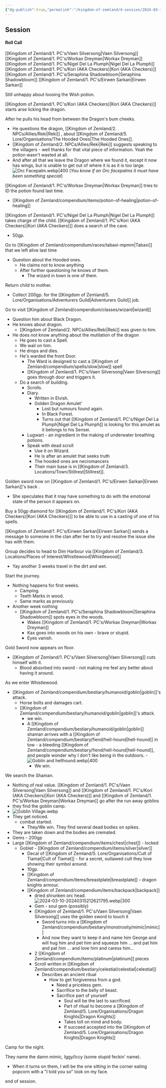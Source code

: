 ```yaml
---
{"dg-publish":true,"permalink":"/kingdom-of-zemland/4-session/2024-03-10/","tags":["Session_Note"]}
---
```



## Session

#### Roll Call
[[Kingdom of Zemland/1. PC's/Vaen Silversong\|Vaen Silversong]] 
[[Kingdom of Zemland/1. PC's/Workax Dreyman\|Workax Dreyman]] 
[[Kingdom of Zemland/1. PC's/Nigel Del La Plumph\|Nigel Del La Plumph]] 
[[Kingdom of Zemland/1. PC's/Kori (AKA Checkers)\|Kori (AKA Checkers)]] 
[[Kingdom of Zemland/1. PC's/Seraphina Shadowbloom\|Seraphina Shadowbloom]] 
[[Kingdom of Zemland/1. PC's/Eirwen Sarkan\|Eirwen Sarkan]] 

Still unhappy about loosing the Wish potion.

[[Kingdom of Zemland/1. PC's/Kori (AKA Checkers)\|Kori (AKA Checkers)]]  starts arse licking the dragon.

After he pulls his head from between the Dragon's bum cheeks.
- He questions the dragon, [[Kingdom of Zemland/2. NPCs/Allies/Reki\|Reki]] , about [[Kingdom of Zemland/5. Lore/Organisations/The Hooded Ones\|The Hooded Ones]].
- [[Kingdom of Zemland/2. NPCs/Allies/Reki\|Reki]]  suggests speaking to the villagers - well thanks for that vital piece of information.  Yeah the potion wasn't wasted at all.
- And after all that we leave the Dragon where we found it, except it now has wings, but is unable to get out of where it is as it is too large.  
![Orc Facepalm.webp|400](/img/user/Kingdom%20of%20Zemland/z_Attachments/Orc%20Facepalm.webp)
(*You know if an Orc facepalms it must have been something special*)

[[Kingdom of Zemland/1. PC's/Workax Dreyman\|Workax Dreyman]] tries to ID the potion found last time.
- [[Kingdom of Zemland/compendium/items/potion-of-healing\|potion-of-healing]] 

[[Kingdom of Zemland/1. PC's/Nigel Del La Plumph\|Nigel Del La Plumph]] takes charge of the child.
[[Kingdom of Zemland/1. PC's/Kori (AKA Checkers)\|Kori (AKA Checkers)]]  does a search of the cave.
- 50gp.

Go to [[Kingdom of Zemland/compendium/races/tabaxi-mpmm\|Tabaxi]] that we left alive last time
- Question about the Hooded ones.
	- He claims not to know anything
	- After further questioning he knows of them.
		- The wizard in town is one of them.

Return child to mother.
- Collect 200gp. for the [[Kingdom of Zemland/5. Lore/Organisations/Adventurers Guild\|Adventurers Guild]] job.

Go to visit [[Kingdom of Zemland/compendium/classes/wizard\|wizard]] 
- Question him about Black Dragon.
- He knows about dragon.
	- [[Kingdom of Zemland/2. NPCs/Allies/Reki\|Reki]]  was given to him.
- He does not know anything about the mutilation of the dragon
	- He goes to cast a Spell.
	- We wail on him.
	- He drops and dies.
	- He's warded the front Door.
		- The Ward is designed to cast a [[Kingdom of Zemland/compendium/spells/slow\|slow]] spell
		- [[Kingdom of Zemland/1. PC's/Vaen Silversong\|Vaen Silversong]] goes through door and triggers it.
	- Do a search of building.
		- Scrolls.
		- Diary.
			- Written in Elvish.
			- Golden Dragon Amulet'
				- Lost but rumours found again.
				- In Black Forest.
				- Turns out that [[Kingdom of Zemland/1. PC's/Nigel Del La Plumph\|Nigel Del La Plumph]] is looking for this amulet as it belongs to his Sensei.
		- Lugwart - an ingredient in the making of underwater breathing potions.
		- Speak with dead scroll
			- Use it on Wizard.
			- He is after an amulet that seeks truth
			- The hooded ones are necromancers
			- Their main base is in [[Kingdom of Zemland/3. Locations/Town/Stillrest\|Stillrest]].

Golden sword now on [[Kingdom of Zemland/1. PC's/Eirwen Sarkan\|Eirwen Sarkan]]'s back .
- She speculates that it may have something to do with the emotional state of the person it appears on.

Buy a 50gp diamond for [[Kingdom of Zemland/1. PC's/Kori (AKA Checkers)\|Kori (AKA Checkers)]] to be able to use in a casting of one of his spells.

[[Kingdom of Zemland/1. PC's/Eirwen Sarkan\|Eirwen Sarkan]] sends a message to someone in the clan after her to try and resolve the issue she has with them.

Group decides to head to Dim Harbour via [[Kingdom of Zemland/3. Locations/Places of Interest/Whistlewood\|Whistlewood]] 
- Yay another 3 weeks travel in the dirt and wet.

Start the journey.  
- Nothing happens for first weeks.
	- Camping.
	- Teeth Marks in wood.
	- Same marks as previously
- Another week nothing 
	- [[Kingdom of Zemland/1. PC's/Seraphina Shadowbloom\|Seraphina Shadowbloom]] spots eyes in the woods.
		- Wakes [[Kingdom of Zemland/1. PC's/Workax Dreyman\|Workax Dreyman]] 
		- Kax goes into woods on his own - brave or stupid.
		- Eyes vanish.

Gold Sword now appears on floor.
- [[Kingdom of Zemland/1. PC's/Vaen Silversong\|Vaen Silversong]]  cuts himself with it.
	- Blood absorbed into sword - not making me feel any better about having it around.

As we enter Whistlewood.
- [[Kingdom of Zemland/compendium/bestiary/humanoid/goblin\|goblin]]'s  attack.
	- Horse bolts and damages cart.
	- [[Kingdom of Zemland/compendium/bestiary/humanoid/goblin\|goblin]]'s attack.
		- we win.
		- A [[Kingdom of Zemland/compendium/bestiary/humanoid/goblin\|goblin]] shaman arrives with a [[Kingdom of Zemland/compendium/bestiary/fiend/hell-hound\|hell-hound]] in tow - a bleeding [[Kingdom of Zemland/compendium/bestiary/fiend/hell-hound\|hell-hound]], and people wonder why I don't like being in the outdoors.
		-![Goblin and hellhound.webp|400](/img/user/Kingdom%20of%20Zemland/z_Attachments/Goblin%20and%20hellhound.webp)
			- We win.

We search the Shaman.
- Nothing of real value.
[[Kingdom of Zemland/1. PC's/Vaen Silversong\|Vaen Silversong]] and [[Kingdom of Zemland/1. PC's/Kori (AKA Checkers)\|Kori (AKA Checkers)]] and [[Kingdom of Zemland/1. PC's/Workax Dreyman\|Workax Dreyman]]  go after the run away goblins 
- they find the goblin camp.
- ![Goblin Village.webp](/img/user/Kingdom%20of%20Zemland/z_Attachments/Goblin%20Village.webp)
- They get noticed.
	- combat started.
		- They/We win.
They find several dead bodies on spikes.
- They are taken down and the bodies are cremated.
- Gems - 200gp
- Large [[Kingdom of Zemland/compendium/items/chest\|chest]] - locked
	- Goblet - [[Kingdom of Zemland/compendium/items/silver\|silver]] 
		- Decal of [[Kingdom of Zemland/5. Lore/Organisations/Cult of Tiamat\|Cult of Tiamat]] - for a secret, outlawed cult they love showing their symbol around.
		- 10gp.
		- [[Kingdom of Zemland/compendium/items/breastplate\|breastplate]] - dragon knights armour.
		- [[Kingdom of Zemland/compendium/items/backpack\|backpack]] 
			- dried shrunken orc head.
			  ![2024-03-10-20240315212621795.webp|300](/img/user/Kingdom%20of%20Zemland/z_Attachments/2024-03-10-20240315212621795.webp)
			- Gem - soul gem (possibly)
			- [[Kingdom of Zemland/1. PC's/Vaen Silversong\|Vaen Silversong]] uses the golden sword to touch it
				- Sword turns into a [[Kingdom of Zemland/compendium/bestiary/monstrosity/mimic\|mimic]] 
				- And now they want to keep it and name him George and will hug him and pet him and squeeze him … and pat him and pat him … and love him and caress him…
			- 2 [[Kingdom of Zemland/compendium/items/platinum\|platinum]] pieces
			- Scroll written in [[Kingdom of Zemland/compendium/bestiary/celestial/celestial\|celestial]] 
				- Describes an ancient ritual
					- How to get forgiveness from a god.
						- Need a priceless gem.
						- Sacrifice to the belly of beast.
						- Sacrifice part of yourself
							- Soul will be the last to sacrificed.
							- Part of ritual to become a [[Kingdom of Zemland/5. Lore/Organisations/Dragon Knights\|Dragon Knights]] 
							- Takes toll on mind and body.
							- If succeed accepted into the [[Kingdom of Zemland/5. Lore/Organisations/Dragon Knights\|Dragon Knights]] 

Camp for the night.

They name the damn mimic, Iggy/Iccy (some stupid feckin' name).
- When it turns on them, I will be the one sitting in the corner eating popcorn with a "I told you so" look on my face.

end of session.